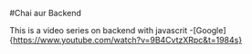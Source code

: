 #Chai aur Backend 

This is a video series on backend with javascrit 
-[Google]{https://www.youtube.com/watch?v=9B4CvtzXRpc&t=1984s}